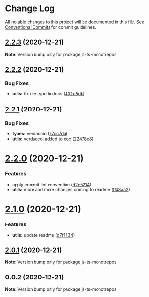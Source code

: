 # Change Log

All notable changes to this project will be documented in this file.
See [Conventional Commits](https://conventionalcommits.org) for commit guidelines.

## [2.2.3](https://github.com/mike-north/js-ts-monorepos/compare/v2.2.2...v2.2.3) (2020-12-21)

**Note:** Version bump only for package js-ts-monotrepos





## [2.2.2](https://github.com/mike-north/js-ts-monorepos/compare/v2.2.1...v2.2.2) (2020-12-21)


### Bug Fixes

* **utils:** fix the typo in docs ([432c8db](https://github.com/mike-north/js-ts-monorepos/commit/432c8dbf7a7f1cc1974bf22cf61cf0bf8386a784))





## [2.2.1](https://github.com/mike-north/js-ts-monorepos/compare/v2.2.0...v2.2.1) (2020-12-21)


### Bug Fixes

* **types:** verdaccio ([97cc7da](https://github.com/mike-north/js-ts-monorepos/commit/97cc7da158a1ac85184dbf459198769b5aed9edc))
* **utils:** verdaccoi added to doc ([22478e8](https://github.com/mike-north/js-ts-monorepos/commit/22478e8550a0cf9ef00afda4a6b50da7b619a216))





# [2.2.0](https://github.com/mike-north/js-ts-monorepos/compare/v2.1.0...v2.2.0) (2020-12-21)


### Features

* apply commit lint convention ([d2c5214](https://github.com/mike-north/js-ts-monorepos/commit/d2c5214413a09632bc6a79f7c48d6965aebb0c02))
* **utils:** more and more changes coming to readme ([ff48aa2](https://github.com/mike-north/js-ts-monorepos/commit/ff48aa2bb527ccc6c72a0f87cf1049aefde9c1c7))





# [2.1.0](https://github.com/mike-north/js-ts-monorepos/compare/v2.0.1...v2.1.0) (2020-12-21)


### Features

* **utils:** update readme ([d7f1434](https://github.com/mike-north/js-ts-monorepos/commit/d7f1434361a630b6095bf1f35816d24b9e0b84b8))





## [2.0.1](https://github.com/mike-north/js-ts-monorepos/compare/v2.0.0...v2.0.1) (2020-12-21)

**Note:** Version bump only for package js-ts-monotrepos





## 0.0.2 (2020-12-21)

**Note:** Version bump only for package js-ts-monotrepos
